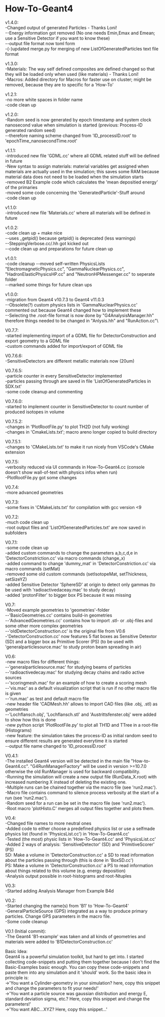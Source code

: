 # How-To-Geant4

v1.4.0:\
-Changed output of generated Particles - Thanks Loni!\
--Energy information got removed (No one needs Emin,Emax and Emean; use a Sensitive Detector if you want to know these)\
--output file format now toml form\
-(-)updated merge.py for merging of new ListOfGeneratedParticles text file format

v1.3.0:\
-Materials: The way self defined composites are defined changed so that they will be loaded only when used (like materials) - Thanks Loni!\
-Macros: Added directory for Macros for faster use on cluster; might be removed, because they are to specific for a 'How-To'

v1.2.1:\
-no more white spaces in folder name\
-code clean up

v1.2.0:\
-Random seed is now generated by epoch timestamp and system clock nanosecond value when simulation is started (previous: Process-ID generated random seed)\
--therefore naming scheme changed from 'ID_processID.root' to 'epochTime_nanosecondTime.root' 

v1.1.1:\
-introduced new file 'GDML.cc' where all GDML related stuff will be defined in future\
-New syntax to assign materials: material variables get assigned when materials are actually used in the simulation; this saves some RAM because material data does not need to be loaded when the simulation starts\
-removed B2 Example code which calculates the 'mean depositied energy' of the primaries\
-moved some code concerning the 'GeneratedParticle'-Stuff around\
-code clean up

v1.1.0:\
-introduced new file 'Materials.cc' where all materials will be defined in future

v1.0.2:\
-code clean up + make nice\
--uses _getpid() because getpid() is deprecated (less warnings)\
--SteppingVerbose.cc/.hh got kicked out\
--code clean up and preparations for future clean up

v1.0.1:\
-code cleanup
--moved self-written PhysicsLists "ElectromagneticPhysics.cc", "GammaNuclearPhysics.cc", "HadronElasticPhysicsHP.cc" and "NeutronHPMessenger.cc" to seperate folder\
--marked some things for future clean ups
 
v1.0.0:\
-migration from Geant4 v10.7.3 to Geant4 v11.0.3\
--Obsolete(?) custom physics lists in 'GammaNuclearPhysics.cc' commented out because Geant4 changed how to implement these\
--Selecting the .root-file format is now done by "G4AnalysisManager.hh" therefore things needed to be changed in "Anlysis.hh" and "RunAction.cc"\

V0.7.7:\
-started implementing import of a GDML file for DetectorConstruction and export geometry to a GDML file\
-custom commands added for import/export of GDML file

V0.7.6.6:\
-SensitiveDetectors are different metallic materials now (20um)

V0.7.6.5:\
-particle counter in every SensitiveDetector implemented\
-particles passing through are saved in file 'ListOfGeneratedParticles in SDX.txt'\
-some code cleanup and commenting 

V0.7.6.0:\
-started to implement counter in SensitiveDetector to count number of produced isotopes in volume

V0.7.5.2:\
-changes in 'PlotRootFile.py' to plot TH2D (not fully working)\
-changes in 'CmakeLists.txt'; macro areno longer copied to build directory

V0.7.5.1:\
-changes to 'CMakeLists.txt' to make it run nicely from VSCode's CMake extension

V0.7.5:\
-verbosity reduced via UI commands in How-To-Geant4.cc (console doesn't show wall-of-text with physics infos when run)\
-PlotRootFile.py got some changes

V0.7.4:\
-more advanced geometries

V0.7.3:\
-some fixes in 'CMakeLists.txt' for compilation with gcc version <9

V0.7.2:\
-much code clean up\
-root output files and 'ListOfGeneratedParticles.txt' are now saved in subfolders

V0.7.1:\
-some code clean up\
-added custom commands to change the parameters a,b,c,d,e in 'DetectorConstriction.cc' via macro commands (change_x)\
-added command to change 'dummy_mat' in 'DetectorConstriction.cc' via macro commands (setMat)\
-removed some old custom commands (setIsotopeMat, setThickness, setSizeYZ)\
-added Sensitive Detector 'SphereSD' at origin to detect only gammas (to be used with 'radioactivedaceay.mac' to study decay)\
-added 'protonFilter' to bigger box PS because it was missing

V0.7:\
-Moved example geometries to 'geometries'-folder\
--'BasicGeometries.cc' contains build-in geometries\
--'AdvancedGeometries.cc' contains how to import .stl- or .obj-files and some other more complex geometries\
--'oldDetectorConstruction.cc' is the original file from V0.6\
-'DetectorConstruction.cc' now features 5 flat boxes as Sensitive Detextor (SD) and a bigger box as Primitive Scorer (PS) (to be used with 'generalparticlesource.mac' to study proton beam spreading in air)

V0.6:\
-new macro files for different things:\
--'generalparticlesource.mac' for studying beams of particles\
--'radioactivedecay.mac' for studying decay chains and radio active sources\
--'scoringmesh.mac' for an example of how to create a scoring mesh\
--'vis.mac' as a default visualization script that is run if no other macro file is given\
--'run.mac' as test and default macro file\
-new header file 'CADMesh.hh' allows to import CAD files (like .obj, .stl) as geometries\
--'Lochflansch.obj', 'Lochflansch.stl' and 'Austrittsfenster.obj' were added to show how this is done\
-new python script 'PlotRootFile.py' to plot all TH1D and TTree in a root-file (Histograms)\
-new feature: the simulation takes the process-ID as initial random seed to ensure different results are generated everytime it is started\
--output file name changed to 'ID_processID.root'

V0.4.1:\
-The installed Geant4 version will be detected in the main file "How-to-Geant4.cc". "G4RunManagerFactory" will be used in version >=10.7.0 otherwise the old RunManager is used for backward compatibility.\
-Running the simulation will create a new output file (RunData_X.root) with increased numbering X instead of deleting the existing one.\
-Multiple runs can be chained together via the macro file (see 'run2.mac').\
-Macro file contains command to silence process verbosity at the start of a run (see 'run2.mac').\
-Random seed for a run can be set in the macro file (see 'run2.mac').\
-Root macro 'plotHisto.C' merges all output files together and plots them.

V0.4:\
-Changed file names to more neutral ones\
-Added code to either choose a predefined physics list or use a selfmade physics list (found in 'PhysicsList.cc') in 'How-To-Geant4.cc'\
-Tested (the most) physic lists in 'How-To-Geant4.cc' and 'PhysicsList.cc'\
-Added 2 ways of analysis: 'SensitiveDetector' (SD) and 'PrimitiveScorer' (PS)\
SD: Make a volume in 'DetectorConstruction.cc' a SD to read information about the particles passing through (this is done in 'BoxSD.cc')\
PS: Make a volume in 'DetectorConstruction.cc' a PS to read information about things related to this volume (e.g. energy deposition)\
-Analysis output possible in root-histograms and root-Ntuples

V0.3:\
-Started adding Analysis Manager from Example B4d

V0.2:\
-Started changing the name(s) from 'B1' to 'How-To-Geant4'\
-GeneralParticleSource (GPS) integrated as a way to produce primary particles. Change GPS parameters in the macro file.\
-Some code cleanup

V0.1 (Initial commit):\
-The Geant4 'B1-example' was taken and all kinds of geometries and materials were added to 'B1DetectorConstruction.cc'

Basic Idea:\
Geant4 is a powerful simulation toolkit, but hard to get into. I started collecting code-snippets and putting them together because I don't find the Basic-Examples basic enough. You can copy these code-snippets and paste them into any simulation and it 'should' work.
So the basic idea in principle is:\
->'You want a Cylinder-geometry in your simulation? here, copy this snippet and change the parameters to fit your needs!'\
->'You want a particle source was gaussian distribution and energy E, standard deviation sigma, etc.? Here, copy this snippet and change the parameters!'\
->'You want ABC...XYZ? Here, copy this snippet...'


